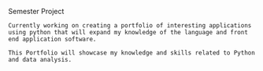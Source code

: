 Semester Project

    Currently working on creating a portfolio of interesting applications using python that will expand my knowledge of the language and front end application software.
    
    This Portfolio will showcase my knowledge and skills related to Python and data analysis.
